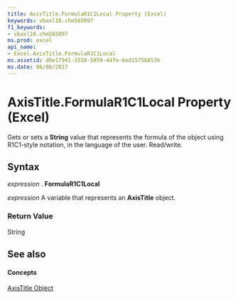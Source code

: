 ```yaml
---
title: AxisTitle.FormulaR1C1Local Property (Excel)
keywords: vbaxl10.chm565097
f1_keywords:
- vbaxl10.chm565097
ms.prod: excel
api_name:
- Excel.AxisTitle.FormulaR1C1Local
ms.assetid: d0e17941-3518-5959-44fe-6ed1575b853b
ms.date: 06/08/2017
---
```



# AxisTitle.FormulaR1C1Local Property (Excel)

Gets or sets a  **String** value that represents the formula of the object using R1C1-style notation, in the language of the user. Read/write.


## Syntax

 _expression_ . **FormulaR1C1Local**

 _expression_ A variable that represents an **AxisTitle** object.


### Return Value

String


## See also


#### Concepts


[AxisTitle Object](Excel.AxisTitle(objec).md)

